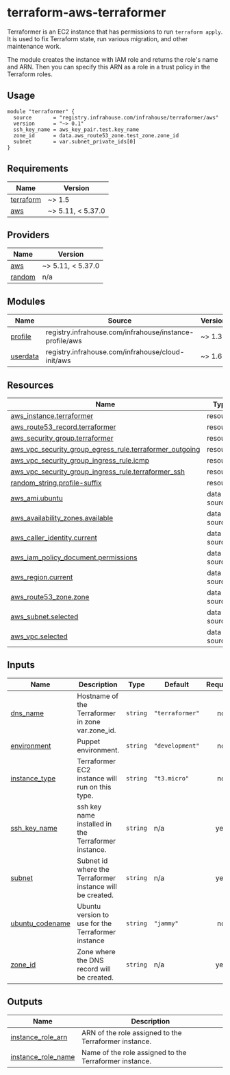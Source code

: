 # terraform-aws-terraformer

Terraformer is an EC2 instance that has permissions to run `terraform apply`. It is used to fix
Terraform state, run various migration, and other maintenance work.

The module creates the instance with IAM role and returns the role's name and ARN.
Then you can specify this ARN as a role in a trust policy in the Terraform roles.

## Usage

```hcl
module "terraformer" {
  source       = "registry.infrahouse.com/infrahouse/terraformer/aws"
  version      = "~> 0.1"
  ssh_key_name = aws_key_pair.test.key_name
  zone_id      = data.aws_route53_zone.test_zone.zone_id
  subnet       = var.subnet_private_ids[0]
}
```
## Requirements

| Name | Version |
|------|---------|
| <a name="requirement_terraform"></a> [terraform](#requirement\_terraform) | ~> 1.5 |
| <a name="requirement_aws"></a> [aws](#requirement\_aws) | ~> 5.11, < 5.37.0 |

## Providers

| Name | Version |
|------|---------|
| <a name="provider_aws"></a> [aws](#provider\_aws) | ~> 5.11, < 5.37.0 |
| <a name="provider_random"></a> [random](#provider\_random) | n/a |

## Modules

| Name | Source | Version |
|------|--------|---------|
| <a name="module_profile"></a> [profile](#module\_profile) | registry.infrahouse.com/infrahouse/instance-profile/aws | ~> 1.3 |
| <a name="module_userdata"></a> [userdata](#module\_userdata) | registry.infrahouse.com/infrahouse/cloud-init/aws | ~> 1.6 |

## Resources

| Name | Type |
|------|------|
| [aws_instance.terraformer](https://registry.terraform.io/providers/hashicorp/aws/latest/docs/resources/instance) | resource |
| [aws_route53_record.terraformer](https://registry.terraform.io/providers/hashicorp/aws/latest/docs/resources/route53_record) | resource |
| [aws_security_group.terraformer](https://registry.terraform.io/providers/hashicorp/aws/latest/docs/resources/security_group) | resource |
| [aws_vpc_security_group_egress_rule.terraformer_outgoing](https://registry.terraform.io/providers/hashicorp/aws/latest/docs/resources/vpc_security_group_egress_rule) | resource |
| [aws_vpc_security_group_ingress_rule.icmp](https://registry.terraform.io/providers/hashicorp/aws/latest/docs/resources/vpc_security_group_ingress_rule) | resource |
| [aws_vpc_security_group_ingress_rule.terraformer_ssh](https://registry.terraform.io/providers/hashicorp/aws/latest/docs/resources/vpc_security_group_ingress_rule) | resource |
| [random_string.profile-suffix](https://registry.terraform.io/providers/hashicorp/random/latest/docs/resources/string) | resource |
| [aws_ami.ubuntu](https://registry.terraform.io/providers/hashicorp/aws/latest/docs/data-sources/ami) | data source |
| [aws_availability_zones.available](https://registry.terraform.io/providers/hashicorp/aws/latest/docs/data-sources/availability_zones) | data source |
| [aws_caller_identity.current](https://registry.terraform.io/providers/hashicorp/aws/latest/docs/data-sources/caller_identity) | data source |
| [aws_iam_policy_document.permissions](https://registry.terraform.io/providers/hashicorp/aws/latest/docs/data-sources/iam_policy_document) | data source |
| [aws_region.current](https://registry.terraform.io/providers/hashicorp/aws/latest/docs/data-sources/region) | data source |
| [aws_route53_zone.zone](https://registry.terraform.io/providers/hashicorp/aws/latest/docs/data-sources/route53_zone) | data source |
| [aws_subnet.selected](https://registry.terraform.io/providers/hashicorp/aws/latest/docs/data-sources/subnet) | data source |
| [aws_vpc.selected](https://registry.terraform.io/providers/hashicorp/aws/latest/docs/data-sources/vpc) | data source |

## Inputs

| Name | Description | Type | Default | Required |
|------|-------------|------|---------|:--------:|
| <a name="input_dns_name"></a> [dns\_name](#input\_dns\_name) | Hostname of the Terraformer in zone var.zone\_id. | `string` | `"terraformer"` | no |
| <a name="input_environment"></a> [environment](#input\_environment) | Puppet environment. | `string` | `"development"` | no |
| <a name="input_instance_type"></a> [instance\_type](#input\_instance\_type) | Terraformer EC2 instance will run on this type. | `string` | `"t3.micro"` | no |
| <a name="input_ssh_key_name"></a> [ssh\_key\_name](#input\_ssh\_key\_name) | ssh key name installed in the Terraformer instance. | `string` | n/a | yes |
| <a name="input_subnet"></a> [subnet](#input\_subnet) | Subnet id where the Terraformer instance will be created. | `string` | n/a | yes |
| <a name="input_ubuntu_codename"></a> [ubuntu\_codename](#input\_ubuntu\_codename) | Ubuntu version to use for the Terraformer instance | `string` | `"jammy"` | no |
| <a name="input_zone_id"></a> [zone\_id](#input\_zone\_id) | Zone where the DNS record will be created. | `string` | n/a | yes |

## Outputs

| Name | Description |
|------|-------------|
| <a name="output_instance_role_arn"></a> [instance\_role\_arn](#output\_instance\_role\_arn) | ARN of the role assigned to the Terraformer instance. |
| <a name="output_instance_role_name"></a> [instance\_role\_name](#output\_instance\_role\_name) | Name of the role assigned to the Terraformer instance. |
